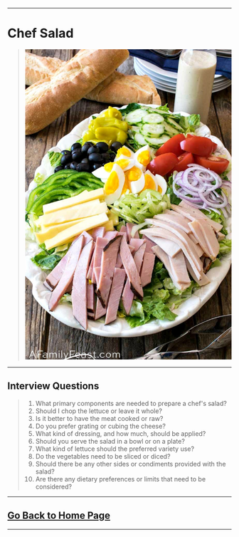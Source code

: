 
---
# Chef Salad
>
>![Octocat](cs2.jpeg)
>
---

## Interview Questions 
> 1. What primary components are needed to prepare a chef's salad? 
> 1. Should I chop the lettuce or leave it whole? 
> 1. Is it better to have the meat cooked or raw? 
> 1. Do you prefer grating or cubing the cheese? 
> 1. What kind of dressing, and how much, should be applied? 
> 1. Should you serve the salad in a bowl or on a plate? 
> 1. What kind of lettuce should the preferred variety use? 
> 1. Do the vegetables need to be sliced or diced? 
> 1. Should there be any other sides or condiments provided with the salad? 
> 1. Are there any dietary preferences or limits that need to be considered?

---
## [Go Back to Home Page](./)
---
